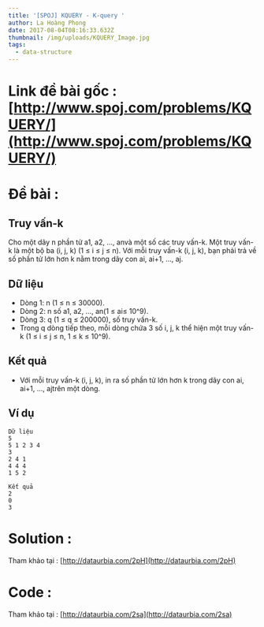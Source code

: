 ```yaml
---
title: '[SPOJ] KQUERY - K-query '
author: La Hoàng Phong
date: 2017-08-04T08:16:33.632Z
thumbnail: /img/uploads/KQUERY_Image.jpg
tags:
  - data-structure
---
```

# Link đề bài gốc : [http://www.spoj.com/problems/KQUERY/](http://www.spoj.com/problems/KQUERY/)
# Đề bài :

## Truy vấn-k

Cho một dãy n phần tử a1, a2, ..., anvà một số các truy vấn-k. Một truy vấn-k là một bộ ba \(i, j, k\) \(1 ≤ i ≤ j ≤ n\). Với mỗi truy vấn-k \(i, j, k\), bạn phải trả về số phần tử lớn hơn k nằm trong dãy con ai, ai+1, ..., aj.

## Dữ liệu

* Dòng 1: n \(1 ≤ n ≤ 30000\).
* Dòng 2: n số a1, a2, ..., an\(1 ≤ ai≤ 10^9\).
* Dòng 3: q \(1 ≤ q ≤ 200000\), số truy vấn-k.
* Trong q dòng tiếp theo, mỗi dòng chứa 3 số i, j, k thể hiện một truy vấn-k \(1 ≤ i ≤ j ≤ n, 1 ≤ k ≤ 10^9\).

## Kết quả

* Với mỗi truy vấn-k \(i, j, k\), in ra số phần tử lớn hơn k trong dãy con ai, ai+1, ..., ajtrên một dòng.


## Ví dụ

```
Dữ liệu
5
5 1 2 3 4
3
2 4 1
4 4 4
1 5 2 

Kết quả
2
0
3 
```

# Solution : 
Tham khảo tại : [http://dataurbia.com/2pH](http://dataurbia.com/2pH)
# Code :
Tham khảo tại : [http://dataurbia.com/2sa](http://dataurbia.com/2sa)

